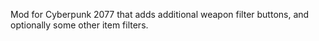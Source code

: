 Mod for Cyberpunk 2077 that adds additional weapon filter buttons, and optionally some other item filters.